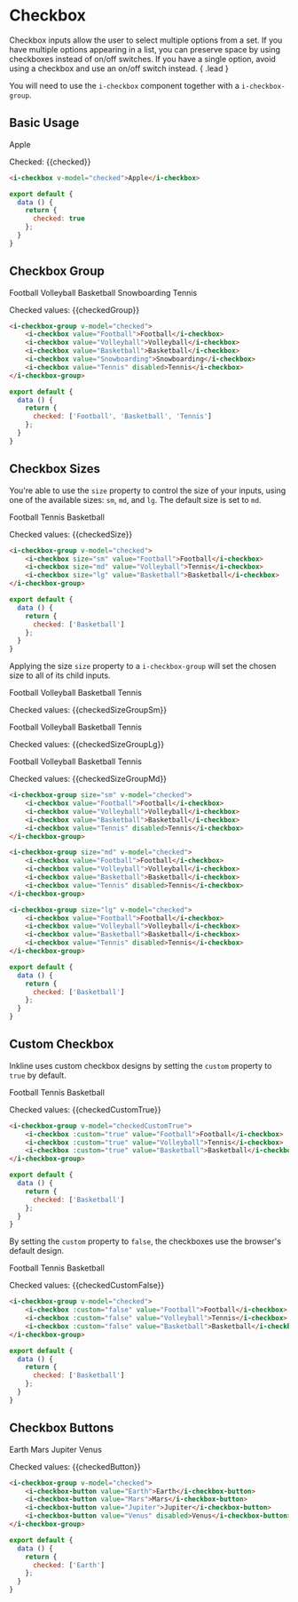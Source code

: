 # Checkbox

Checkbox inputs allow the user to select multiple options from a set. If you have multiple options appearing in a list, 
you can preserve space by using checkboxes instead of on/off switches. If you have a single option, avoid using 
a checkbox and use an on/off switch instead. { .lead }

You will need to use the `i-checkbox` component together with a `i-checkbox-group`.

## Basic Usage

<i-checkbox v-model="checked">Apple</i-checkbox>

Checked: <span>{{checked}}</span>

~~~html
<i-checkbox v-model="checked">Apple</i-checkbox>
~~~

~~~js
export default {
  data () {
    return {
      checked: true
    };
  }
}
~~~

## Checkbox Group

<i-checkbox-group v-model="checkedGroup">
    <i-checkbox value="Football">Football</i-checkbox>
    <i-checkbox value="Volleyball">Volleyball</i-checkbox>
    <i-checkbox value="Basketball">Basketball</i-checkbox>
    <i-checkbox value="Snowboarding">Snowboarding</i-checkbox>
    <i-checkbox value="Tennis" disabled>Tennis</i-checkbox>
</i-checkbox-group>

Checked values: <span>{{checkedGroup}}</span>

~~~html
<i-checkbox-group v-model="checked">
    <i-checkbox value="Football">Football</i-checkbox>
    <i-checkbox value="Volleyball">Volleyball</i-checkbox>
    <i-checkbox value="Basketball">Basketball</i-checkbox>
    <i-checkbox value="Snowboarding">Snowboarding</i-checkbox>
    <i-checkbox value="Tennis" disabled>Tennis</i-checkbox>
</i-checkbox-group>
~~~

~~~js
export default {
  data () {
    return {
      checked: ['Football', 'Basketball', 'Tennis']
    };
  }
}
~~~


## Checkbox Sizes
You're able to use the `size` property to control the size of your inputs, using one of the available sizes: `sm`, `md`, and `lg`. The default size is set to `md`. 

<i-checkbox-group v-model="checkedSize">
    <i-checkbox size="sm" value="Football">Football</i-checkbox>
    <i-checkbox size="md" value="Volleyball">Tennis</i-checkbox>
    <i-checkbox size="lg" value="Basketball">Basketball</i-checkbox>
</i-checkbox-group>

Checked values: <span>{{checkedSize}}</span>

~~~html
<i-checkbox-group v-model="checked">
    <i-checkbox size="sm" value="Football">Football</i-checkbox>
    <i-checkbox size="md" value="Volleyball">Tennis</i-checkbox>
    <i-checkbox size="lg" value="Basketball">Basketball</i-checkbox>
</i-checkbox-group>
~~~

~~~js
export default {
  data () {
    return {
      checked: ['Basketball']
    };
  }
}
~~~

Applying the size `size` property to a `i-checkbox-group` will set the chosen size to all of its child inputs.

<i-checkbox-group size="sm" v-model="checkedSizeGroupSm">
    <i-checkbox value="Football">Football</i-checkbox>
    <i-checkbox value="Volleyball">Volleyball</i-checkbox>
    <i-checkbox value="Basketball">Basketball</i-checkbox>
    <i-checkbox value="Tennis" disabled>Tennis</i-checkbox>
</i-checkbox-group>

Checked values: <span>{{checkedSizeGroupSm}}</span>

<i-checkbox-group size="lg" v-model="checkedSizeGroupLg">
    <i-checkbox value="Football">Football</i-checkbox>
    <i-checkbox value="Volleyball">Volleyball</i-checkbox>
    <i-checkbox value="Basketball">Basketball</i-checkbox>
    <i-checkbox value="Tennis" disabled>Tennis</i-checkbox>
</i-checkbox-group>

Checked values: <span>{{checkedSizeGroupLg}}</span>


<i-checkbox-group size="md" v-model="checkedSizeGroupMd">
    <i-checkbox value="Football">Football</i-checkbox>
    <i-checkbox value="Volleyball">Volleyball</i-checkbox>
    <i-checkbox value="Basketball">Basketball</i-checkbox>
    <i-checkbox value="Tennis" disabled>Tennis</i-checkbox>
</i-checkbox-group>

Checked values: <span>{{checkedSizeGroupMd}}</span>

~~~html
<i-checkbox-group size="sm" v-model="checked">
    <i-checkbox value="Football">Football</i-checkbox>
    <i-checkbox value="Volleyball">Volleyball</i-checkbox>
    <i-checkbox value="Basketball">Basketball</i-checkbox>
    <i-checkbox value="Tennis" disabled>Tennis</i-checkbox>
</i-checkbox-group>

<i-checkbox-group size="md" v-model="checked">
    <i-checkbox value="Football">Football</i-checkbox>
    <i-checkbox value="Volleyball">Volleyball</i-checkbox>
    <i-checkbox value="Basketball">Basketball</i-checkbox>
    <i-checkbox value="Tennis" disabled>Tennis</i-checkbox>
</i-checkbox-group>

<i-checkbox-group size="lg" v-model="checked">
    <i-checkbox value="Football">Football</i-checkbox>
    <i-checkbox value="Volleyball">Volleyball</i-checkbox>
    <i-checkbox value="Basketball">Basketball</i-checkbox>
    <i-checkbox value="Tennis" disabled>Tennis</i-checkbox>
</i-checkbox-group>
~~~
~~~js
export default {
  data () {
    return {
      checked: ['Basketball']
    };
  }
}
~~~


## Custom Checkbox
Inkline uses custom checkbox designs by setting the `custom` property to `true` by default. 

<i-checkbox-group v-model="checkedCustomTrue">
    <i-checkbox :custom="true" value="Football">Football</i-checkbox>
    <i-checkbox :custom="true" value="Volleyball">Tennis</i-checkbox>
    <i-checkbox :custom="true" value="Basketball">Basketball</i-checkbox>    
</i-checkbox-group>

Checked values: <span>{{checkedCustomTrue}}</span>

~~~html
<i-checkbox-group v-model="checkedCustomTrue">
    <i-checkbox :custom="true" value="Football">Football</i-checkbox>
    <i-checkbox :custom="true" value="Volleyball">Tennis</i-checkbox>
    <i-checkbox :custom="true" value="Basketball">Basketball</i-checkbox>    
</i-checkbox-group>
~~~

~~~js
export default {
  data () {
    return {
      checked: ['Basketball']
    };
  }
}
~~~

By setting the `custom` property to `false`, the checkboxes use the browser's default design. 

<i-checkbox-group v-model="checkedCustomFalse">
    <i-checkbox :custom="false" value="Football">Football</i-checkbox>
    <i-checkbox :custom="false" value="Volleyball">Tennis</i-checkbox>
    <i-checkbox :custom="false" value="Basketball">Basketball</i-checkbox>
</i-checkbox-group>

Checked values: <span>{{checkedCustomFalse}}</span>

~~~html
<i-checkbox-group v-model="checked">
    <i-checkbox :custom="false" value="Football">Football</i-checkbox>
    <i-checkbox :custom="false" value="Volleyball">Tennis</i-checkbox>
    <i-checkbox :custom="false" value="Basketball">Basketball</i-checkbox>
</i-checkbox-group>
~~~

~~~js
export default {
  data () {
    return {
      checked: ['Basketball']
    };
  }
}
~~~

## Checkbox Buttons
<i-checkbox-group v-model="checkedButton">
    <i-checkbox-button value="Earth">Earth</i-checkbox-button>
    <i-checkbox-button value="Mars">Mars</i-checkbox-button>
    <i-checkbox-button value="Jupiter">Jupiter</i-checkbox-button>
    <i-checkbox-button value="Venus" disabled>Venus</i-checkbox-button>
</i-checkbox-group>

Checked values: <span>{{checkedButton}}</span>

~~~html
<i-checkbox-group v-model="checked">
    <i-checkbox-button value="Earth">Earth</i-checkbox-button>
    <i-checkbox-button value="Mars">Mars</i-checkbox-button>
    <i-checkbox-button value="Jupiter">Jupiter</i-checkbox-button>
    <i-checkbox-button value="Venus" disabled>Venus</i-checkbox-button>
</i-checkbox-group>
~~~

~~~js
export default {
  data () {
    return {
      checked: ['Earth']
    };
  }
}
~~~

